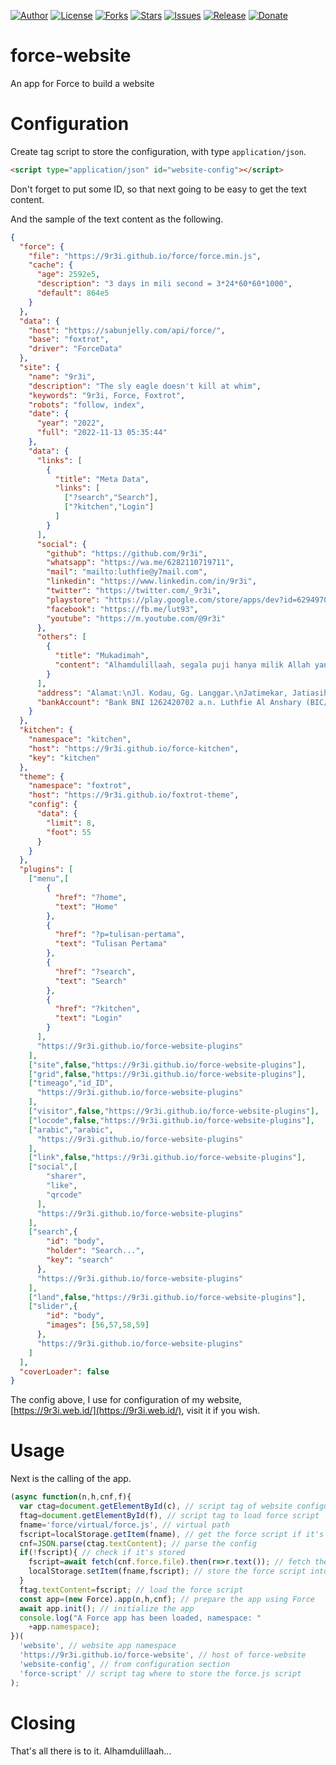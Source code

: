 
[![Author](https://img.shields.io/badge/author-9r3i-lightgrey.svg)](https://github.com/9r3i)
[![License](https://img.shields.io/github/license/9r3i/force-website.svg)](https://github.com/9r3i/force-website/blob/master/LICENSE)
[![Forks](https://img.shields.io/github/forks/9r3i/force-website.svg)](https://github.com/9r3i/force-website/network)
[![Stars](https://img.shields.io/github/stars/9r3i/force-website.svg)](https://github.com/9r3i/force-website/stargazers)
[![Issues](https://img.shields.io/github/issues/9r3i/force-website.svg)](https://github.com/9r3i/force-website/issues)
[![Release](https://img.shields.io/github/release/9r3i/force-website.svg)](https://github.com/9r3i/force-website/releases)
[![Donate](https://img.shields.io/badge/donate-paypal-orange.svg)](https://paypal.me/9r3i)


# force-website
An app for Force to build a website

# Configuration
Create tag script to store the configuration, with type ```application/json```.
```html
<script type="application/json" id="website-config"></script>
```
Don't forget to put some ID, so that next going to be easy to get the text content.

And the sample of the text content as the following.
```json
{
  "force": {
    "file": "https://9r3i.github.io/force/force.min.js",
    "cache": {
      "age": 2592e5,
      "description": "3 days in mili second = 3*24*60*60*1000",
      "default": 864e5
    }
  },
  "data": {
    "host": "https://sabunjelly.com/api/force/",
    "base": "foxtrot",
    "driver": "ForceData"
  },
  "site": {
    "name": "9r3i",
    "description": "The sly eagle doesn't kill at whim",
    "keywords": "9r3i, Force, Foxtrot",
    "robots": "follow, index",
    "date": {
      "year": "2022",
      "full": "2022-11-13 05:35:44"
    },
    "data": {
      "links": [
        {
          "title": "Meta Data",
          "links": [
            ["?search","Search"],
            ["?kitchen","Login"]
          ]
        }
      ],
      "social": {
        "github": "https://github.com/9r3i",
        "whatsapp": "https://wa.me/6282110719711",
        "mail": "mailto:luthfie@y7mail.com",
        "linkedin": "https://www.linkedin.com/in/9r3i",
        "twitter": "https://twitter.com/_9r3i",
        "playstore": "https://play.google.com/store/apps/dev?id=6294970245461974911",
        "facebook": "https://fb.me/lut93",
        "youtube": "https://m.youtube.com/@9r3i"
      },
      "others": [
        {
          "title": "Mukadimah",
          "content": "Alhamdulillaah, segala puji hanya milik Allah yang telah memberi segala kemudahan dan kenikmatan."
        }
      ],
      "address": "Alamat:\nJl. Kodau, Gg. Langgar.\nJatimekar, Jatiasih, Kota Bekasi, Jawa Barat, Indonesia",
      "bankAccount": "Bank BNI 1262420702 a.n. Luthfie Al Anshary (BIC/SWIFT:BNINIDJABKS)"
    }
  },
  "kitchen": {
    "namespace": "kitchen",
    "host": "https://9r3i.github.io/force-kitchen",
    "key": "kitchen"
  },
  "theme": {
    "namespace": "foxtrot",
    "host": "https://9r3i.github.io/foxtrot-theme",
    "config": {
      "data": {
        "limit": 8,
        "foot": 55
      }
    }
  },
  "plugins": [
    ["menu",[
        {
          "href": "?home",
          "text": "Home"
        },
        {
          "href": "?p=tulisan-pertama",
          "text": "Tulisan Pertama"
        },
        {
          "href": "?search",
          "text": "Search"
        },
        {
          "href": "?kitchen",
          "text": "Login"
        }
      ],
      "https://9r3i.github.io/force-website-plugins"
    ],
    ["site",false,"https://9r3i.github.io/force-website-plugins"],
    ["grid",false,"https://9r3i.github.io/force-website-plugins"],
    ["timeago","id_ID",
      "https://9r3i.github.io/force-website-plugins"
    ],
    ["visitor",false,"https://9r3i.github.io/force-website-plugins"],
    ["locode",false,"https://9r3i.github.io/force-website-plugins"],
    ["arabic","arabic",
      "https://9r3i.github.io/force-website-plugins"
    ],
    ["link",false,"https://9r3i.github.io/force-website-plugins"],
    ["social",[
        "sharer",
        "like",
        "qrcode"
      ],
      "https://9r3i.github.io/force-website-plugins"
    ],
    ["search",{
        "id": "body",
        "holder": "Search...",
        "key": "search"
      },
      "https://9r3i.github.io/force-website-plugins"
    ],
    ["land",false,"https://9r3i.github.io/force-website-plugins"],
    ["slider",{
        "id": "body",
        "images": [56,57,58,59]
      },
      "https://9r3i.github.io/force-website-plugins"
    ]
  ],
  "coverLoader": false
}
```
The config above, I use for configuration of my website, [https://9r3i.web.id/](https://9r3i.web.id/), visit it if you wish.

# Usage
Next is the calling of the app.
```js
(async function(n,h,cnf,f){
  var ctag=document.getElementById(c), // script tag of website configuration, see configuration section
  ftag=document.getElementById(f), // script tag to load force script
  fname='force/virtual/force.js', // virtual path
  fscript=localStorage.getItem(fname), // get the force script if it's already stor
  cnf=JSON.parse(ctag.textContent); // parse the config
  if(!fscript){ // check if it's stored
    fscript=await fetch(cnf.force.file).then(r=>r.text()); // fetch the force.js file
    localStorage.setItem(fname,fscript); // store the force script into virtual file, so next time it won't be loaded anymore
  }
  ftag.textContent=fscript; // load the force script
  const app=(new Force).app(n,h,cnf); // prepare the app using Force
  await app.init(); // initialize the app
  console.log("A Force app has been loaded, namespace: "
    +app.namespace);
})(
  'website', // website app namespace
  'https://9r3i.github.io/force-website', // host of force-website
  'website-config', // from configuration section
  'force-script' // script tag where to store the force.js script
);
```

# Closing
That's all there is to it. Alhamdulillaah...



